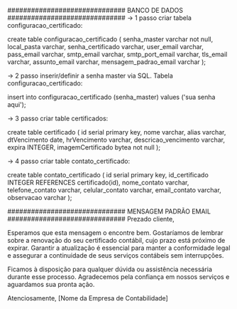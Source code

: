 ############################## BANCO DE DADOS ##############################
-> 1 passo criar tabela configuracao_certificado:

create table configuracao_certificado (
senha_master varchar not null,
local_pasta varchar,
senha_certificado varchar,
user_email varchar,
pass_email varchar,
smtp_email varchar,
smtp_port_email varchar,
tls_email varchar,
assunto_email varchar,
mensagem_padrao_email varchar
);

-> 2 passo inserir/definir a senha master via SQL. 
Tabela configuracao_certificado:

insert into configuracao_certificado 
(senha_master) values ('sua senha aqui');

-> 3 passo criar table certificados:

create table certificado (
id serial primary key,
nome varchar,
alias varchar,
dtVencimento date,
hrVencimento varchar,
descricao_vencimento varchar,
expira INTEGER,
imagemCertificado bytea not null 
);

-> 4 passo criar table contato_certificado:

create table contato_certificado (
id serial primary key,
id_certificado INTEGER REFERENCES certificado(id), 
nome_contato varchar,
telefone_contato varchar,
celular_contato varchar,
email_contato varchar,
observacao varchar
);


############################## MENSAGEM PADRÃO EMAIL ##############################
Prezado cliente,

Esperamos que esta mensagem o encontre bem. Gostaríamos de lembrar sobre a 
renovação do seu certificado contábil, cujo prazo está próximo de expirar.
Garantir a atualização é essencial para manter a conformidade legal e assegurar a 
continuidade de seus serviços contábeis sem interrupções.

Ficamos à disposição para qualquer dúvida ou assistência necessária durante esse processo. 
Agradecemos pela confiança em nossos serviços e aguardamos sua pronta ação.

Atenciosamente,
[Nome da Empresa de Contabilidade]
